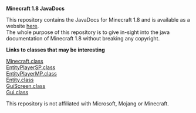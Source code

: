**Minecraft 1.8 JavaDocs**

This repository contains the JavaDocs for Minecraft 1.8 and is available as a website [here](https://nurmarvin.github.io/Minecraft-1.8-JavaDocs/).\
The whole purpose of this repository is to give in-sight into the java documentation of Minecraft 1.8 without breaking any copyright.

**Links to classes that may be interesting**

[Minecraft.class](https://nurmarvin.github.io/Minecraft-1.8-JavaDocs/net/minecraft/client/Minecraft.html)\
[EntityPlayerSP.class](https://nurmarvin.github.io/Minecraft-1.8-JavaDocs/net/minecraft/client/entity/EntityPlayerSP.html)\
[EntityPlayerMP.class](https://nurmarvin.github.io/Minecraft-1.8-JavaDocs/net/minecraft/entity/player/EntityPlayerMP.html)\
[Entity.class](https://nurmarvin.github.io/Minecraft-1.8-JavaDocs/net/minecraft/entity/Entity.html)\
[GuiScreen.class](https://nurmarvin.github.io/Minecraft-1.8-JavaDocs/net/minecraft/client/gui/GuiScreen.html)\
[Gui.class](https://nurmarvin.github.io/Minecraft-1.8-JavaDocs/net/minecraft/client/gui/Gui.html)

This repository is not affiliated with Microsoft, Mojang or Minecraft.